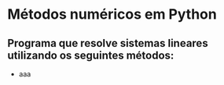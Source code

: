 # Métodos numéricos em Python
## Programa que resolve sistemas lineares utilizando os seguintes métodos:
- aaa
